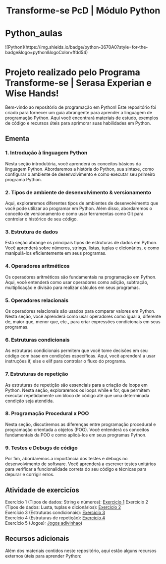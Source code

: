 <p>
<h1 align="center">Transforme-se PcD | Módulo Python</h1>
</p>

 # Python_aulas
 <p>
 ![Python](https://img.shields.io/badge/python-3670A0?style=for-the-badge&logo=python&logoColor=ffdd54)
 </p>

# Projeto realizado pelo Programa Transforme-se | Serasa Experian e Wise Hands!

Bem-vindo ao repositório de programação em Python! Este repositório foi criado para fornecer um guia abrangente para aprender a linguagem de programação Python. Aqui você encontrará materiais de estudo, exemplos de código e recursos úteis para aprimorar suas habilidades em Python.

## Ementa

### 1. Introdução à linguagem Python
Nesta seção introdutória, você aprenderá os conceitos básicos da linguagem Python. Abordaremos a história do Python, sua sintaxe, como configurar o ambiente de desenvolvimento e como executar seu primeiro programa Python.

### 2. Tipos de ambiente de desenvolvimento & versionamento
Aqui, exploraremos diferentes tipos de ambientes de desenvolvimento que você pode utilizar ao programar em Python. Além disso, abordaremos o conceito de versionamento e como usar ferramentas como Git para controlar o histórico de seu código.

### 3. Estrutura de dados
Esta seção abrange os principais tipos de estruturas de dados em Python. Você aprenderá sobre números, strings, listas, tuplas e dicionários, e como manipulá-los eficientemente em seus programas.

### 4. Operadores aritméticos
Os operadores aritméticos são fundamentais na programação em Python. Aqui, você entenderá como usar operadores como adição, subtração, multiplicação e divisão para realizar cálculos em seus programas.

### 5. Operadores relacionais
Os operadores relacionais são usados para comparar valores em Python. Nesta seção, você aprenderá como usar operadores como igual a, diferente de, maior que, menor que, etc., para criar expressões condicionais em seus programas.

### 6. Estruturas condicionais
As estruturas condicionais permitem que você tome decisões em seu código com base em condições específicas. Aqui, você aprenderá a usar instruções if, else e elif para controlar o fluxo do programa.

### 7. Estruturas de repetição
As estruturas de repetição são essenciais para a criação de loops em Python. Nesta seção, exploraremos os loops while e for, que permitem executar repetidamente um bloco de código até que uma determinada condição seja atendida.

### 8. Programação Procedural x POO
Nesta seção, discutiremos as diferenças entre programação procedural e programação orientada a objetos (POO). Você entenderá os conceitos fundamentais da POO e como aplicá-los em seus programas Python.

### 9. Testes e Debugs de código
Por fim, abordaremos a importância dos testes e debugs no desenvolvimento de software. Você aprenderá a escrever testes unitários para verificar a funcionalidade correta do seu código e técnicas para depurar e corrigir erros.

## Atividade de exercicíos
Exercício 1 (Tipos de dados: String e números): [Exercicío 1](https://github.com/FlavianeDiegoli/Python_aulas/blob/main/Python-aulas/Atividades/Excericio1.py)
Exercício 2 (Tipos de dados: Lusta, tuplas e dicionários): [Exercicío 2](https://github.com/FlavianeDiegoli/Python_aulas/blob/main/Python-aulas/Atividades/Excericio%202.py)  
Exercício 3 (Estruturas condicionais): [Exercicío 3](https://github.com/FlavianeDiegoli/Python_aulas/blob/main/Python-aulas/Atividades/Excericio%203.py)  
Exercício 4 (Estruturas de repetição): [Exercicío 4](https://github.com/FlavianeDiegoli/Python_aulas/blob/main/Python-aulas/Atividades/Excericio4.py)  
Exercício 5 (Jogos): [Jogos adivinhao](https://github.com/FlavianeDiegoli/Python_aulas/blob/main/Python-aulas/Jogos%20de%20Adivinha%C3%A7%C3%A3o/Jogo.py))  

## Recursos adicionais
Além dos materiais contidos neste repositório, aqui estão alguns recursos externos úteis para aprender Python:

 
 
 
